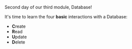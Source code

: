 Second day of our third module, Database!

It's time to learn the four **basic** interactions with a Database:

- **C**reate
- **R**ead
- **U**pdate
- **D**elete
